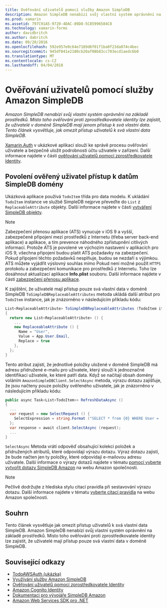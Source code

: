 ```yaml
---
title: Ověřování uživatelů pomocí služby Amazon SimpleDB
description: Amazon SimpleDB nenabízí svůj vlastní systém oprávnění na základě prostředků. Místo toho ověřování proti zprostředkovatele identity lze zajistit, že uživatelé v doméně SimpleDB mají jenom přístup k svá vlastní data. Tento článek vysvětluje, jak omezit přístup uživatelů k svá vlastní data SimpleDB.
ms.prod: xamarin
ms.assetid: 797C91A5-9720-4DAC-89D8-5C85996584C8
ms.technology: xamarin-forms
author: davidbritch
ms.author: dabritch
ms.date: 09/20/2016
ms.openlocfilehash: 592e957e0c64e7189d6f01f1ba0f23da074c4bec
ms.sourcegitcommit: 945df041e2180cb20af08b83cc703ecd1aedc6b0
ms.translationtype: MT
ms.contentlocale: cs-CZ
ms.lasthandoff: 04/04/2018
---
```

# <a name="authenticating-users-with-an-amazon-simpledb-service"></a>Ověřování uživatelů pomocí služby Amazon SimpleDB

_Amazon SimpleDB nenabízí svůj vlastní systém oprávnění na základě prostředků. Místo toho ověřování proti zprostředkovatele identity lze zajistit, že uživatelé v doméně SimpleDB mají jenom přístup k svá vlastní data. Tento článek vysvětluje, jak omezit přístup uživatelů k svá vlastní data SimpleDB._

[Xamarin.Auth](https://github.com/xamarin/Xamarin.Auth) v ukázkové aplikaci slouží ke správě procesu ověřování uživatele a bezpečně uložit podrobnosti účtu uživatele v zařízení. Další informace najdete v části [ověřování uživatelů pomocí zprostředkovatele Identity](~/xamarin-forms/data-cloud/authentication/oauth.md).

## <a name="allowing-an-authenticated-user-access-to-simpledb-domain-data"></a>Povolení ověřený uživatel přístup k datům SimpleDB domény

Ukázková aplikace používá `TodoItem` třída pro data modelu. K ukládání `TodoItem` instance ve službě SimpleDB nejprve převeďte do `List` z `ReplaceableAttribute` objekty. Další informace najdete v části [vytváření SimpleDB objekty](~/xamarin-forms/data-cloud/consuming/aws.md).

> [!NOTE]
> Zabezpečení přenosu aplikace (ATS) vynucuje v iOS 9 a vyšší, zabezpečené připojení mezi prostředků z Internetu (třeba server back-end aplikace) a aplikace, a tím prevence náhodného zpřístupnění citlivých informací. Protože ATS je povolené ve výchozím nastavení v aplikacích pro iOS 9, všechna připojení budou platit ATS požadavky na zabezpečení. Pokud připojení těchto požadavků nesplňuje, budou se nezdaří s výjimkou.
> ATS můžete vyjádřit výslovný souhlas mimo Pokud není možné použít `HTTPS` protokolu a zabezpečení komunikace pro prostředků z Internetu. Toho lze dosáhnout aktualizací aplikace **Info.plist** souboru. Další informace najdete v části [zabezpečení přenosu aplikace](~/ios/app-fundamentals/ats.md).

K zajištění, že uživatelé mají přístup pouze svá vlastní data v doméně SimpleDB `ToSimpleDBReplaceableAttributes` metoda ukládá další atribut pro `TodoItem` instance, jak je znázorněno v následujícím příkladu kódu:

```csharp
List<ReplaceableAttribute> ToSimpleDBReplaceableAttributes (TodoItem item)
{
  return new List<ReplaceableAttribute> () {
    ...
    new ReplaceableAttribute () {
      Name = "User",
      Value = App.User.Email,
      Replace = true
    },
  };
}
```

Tento atribut zajistí, že jednotlivé položky uložené v doméně SimpleDB má adresu přidružené e-mailu pro uživatele, který slouží k jednoznačné identifikaci uživatele, ke které patří data. Když se načítají obsah domény voláním `AmazonSimpleDBClient.SelectAsync` metoda, výrazu dotazu zajišťuje, že jsou načteny pouze položky ověřeného uživatele, jak je znázorněno v následujícím příkladu kódu:

```csharp
public async Task<List<TodoItem>> RefreshDataAsync ()
{
  ...
  var request = new SelectRequest () {
    SelectExpression = string.Format ("SELECT * from {0} WHERE User = '{1}'", tableName, App.User.Email)
  };
  var response = await client.SelectAsync (request);
  ...
}
```

`SelectAsync` Metoda vrátí odpověď obsahující kolekci položek a přidružených atributů, které odpovídají výrazu dotazu. Výraz dotazu zajistí, že bude načten jen ty položky, které odpovídají e-mailovou adresu uživatele. Další informace o výrazy dotazů najdete v tématu [pomocí vyberte vytvořit dotazy SimpleDB Amazon](http://docs.aws.amazon.com/AmazonSimpleDB/latest/DeveloperGuide/UsingSelect.html) na webu Amazon společnosti.

> [!NOTE]
> Pečlivě dodržujte z hlediska stylu citací pravidla při sestavování výrazu dotazu. Další informace najdete v tématu [vyberte citací pravidla](http://docs.aws.amazon.com/AmazonSimpleDB/latest/DeveloperGuide/QuotingRulesSelect.html) na webu Amazon společnosti.

## <a name="summary"></a>Souhrn

Tento článek vysvětluje jak omezit přístup uživatelů k svá vlastní data SimpleDB. Amazon SimpleDB nenabízí svůj vlastní systém oprávnění na základě prostředků. Místo toho ověřování proti zprostředkovatele identity lze zajistit, že uživatelé mají přístup pouze svá vlastní data v doméně SimpleDB.


## <a name="related-links"></a>Související odkazy

- [TodoAWSAuth (ukázka)](https://developer.xamarin.com/samples/xamarin-forms/WebServices/TodoAWSAuth/)
- [Využívání služby Amazon SimpleDB](~/xamarin-forms/data-cloud/consuming/aws.md)
- [Ověřování uživatelů pomocí zprostředkovatele Identity](~/xamarin-forms/data-cloud/authentication/oauth.md)
- [Amazon Cognito Identity](http://docs.aws.amazon.com/cognito/devguide/identity/)
- [Dokumentaci pro vývojáře SimpleDB Amazon](http://docs.aws.amazon.com/AmazonSimpleDB/latest/DeveloperGuide/Welcome.html)
- [Amazon Web Services SDK pro .NET](https://www.nuget.org/packages?q=Tags%3A%22aws-sdk-v3%22)
